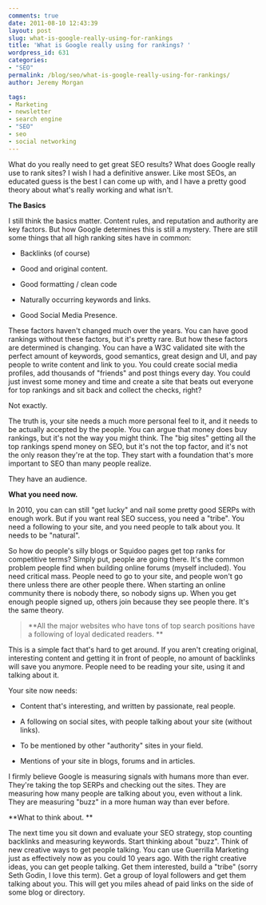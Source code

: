 ```yaml
---
comments: true
date: 2011-08-10 12:43:39
layout: post
slug: what-is-google-really-using-for-rankings
title: 'What is Google really using for rankings? '
wordpress_id: 631
categories:
- "SEO"
permalink: /blog/seo/what-is-google-really-using-for-rankings/
author: Jeremy Morgan

tags:
- Marketing
- newsletter
- search engine
- "SEO"
- seo
- social networking
---
```


What do you really need to get great SEO results? What does Google really use to rank sites? I wish I had a definitive answer. Like most SEOs, an educated guess is the best I can come up with, and I have a pretty good theory about what's really working and what isn't.

**The Basics**

I still think the basics matter. Content rules, and reputation and authority are key factors. But how Google determines this is still a mystery. There are still some things that all high ranking sites have in common:



	
  * Backlinks (of course)

	
  * Good and original content.

	
  * Good formatting / clean code

	
  * Naturally occurring keywords and links.

	
  * Good Social Media Presence.


These factors haven't changed much over the years. You can have good rankings without these factors, but it's pretty rare. But how these factors are determined is changing. You can have a W3C validated site with the perfect amount of keywords, good semantics, great design and UI, and pay people to write content and link to you. You could create social media profiles, add thousands of "friends" and post things every day. You could just invest some money and time and create a site that beats out everyone for top rankings and sit back and collect the checks, right?

Not exactly.

The truth is, your site needs a much more personal feel to it, and it needs to be actually accepted by the people. You can argue that money does buy rankings, but it's not the way you might think. The "big sites" getting all the top rankings spend money on SEO, but it's not the top factor, and it's not the only reason they're at the top. They start with a foundation that's more important to SEO than many people realize.

They have an audience.

**What you need now.**

In 2010, you can can still "get lucky" and nail some pretty good SERPs with enough work. But if you want real SEO success, you need a "tribe". You need a following to your site, and you need people to talk about you. It needs to be "natural".

So how do people's silly blogs or Squidoo pages get top ranks for competitive terms? Simply put, people are going there. It's the common problem people find when building online forums (myself included). You need critical mass. People need to go to your site, and people won't go there unless there are other people there. When starting an online community there is nobody there, so nobody signs up. When you get enough people signed up, others join because they see people there. It's the same theory.


> **All the major websites who have tons of top search positions have a following of loyal dedicated readers. **


This is a simple fact that's hard to get around. If you aren't creating original, interesting content and getting it in front of people, no amount of backlinks will save you anymore. People need to be reading your site, using it and talking about it.

Your site now needs:



	
  * Content that's interesting, and written by passionate, real people.

	
  * A following on social sites, with people talking about your site (without links).

	
  * To be mentioned by other "authority" sites in your field.

	
  * Mentions of your site in blogs, forums and in articles.


I firmly believe Google is measuring signals with humans more than ever. They're taking the top SERPs and checking out the sites. They are measuring how many people are talking about you, even without a link. They are measuring "buzz" in a more human way than ever before.

**What to think about. **

The next time you sit down and evaluate your SEO strategy, stop counting backlinks and measuring keywords. Start thinking about "buzz". Think of new creative ways to get people talking. You can use Guerrilla Marketing just as effectively now as you could 10 years ago. With the right creative ideas, you can get people talking. Get them interested, build a "tribe" (sorry Seth Godin, I love this term). Get a group of loyal followers and get them talking about you. This will get you miles ahead of paid links on the side of some blog or directory.
